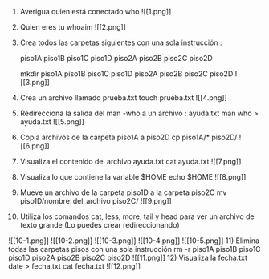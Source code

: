 1) Averigua quien está conectado
		who
		![[1.png]]
2) Quien eres tu
		whoaim
		![[2.png]]
3) Crea todos las carpetas siguientes con una sola instrucción :

	piso1A piso1B piso1C piso1D piso2A piso2B piso2C piso2D
	
	mkdir piso1A piso1B piso1C piso1D piso2A piso2B piso2C piso2D
	![[3.png]]
4) Crea un archivo llamado prueba.txt
	touch prueba.txt
	![[4.png]]
5) Redirecciona la salida del man -who a un archivo : ayuda.txt
	man who > ayuda.txt
	![[5.png]]
6) Copia archivos de la carpeta piso1A a piso2D
	cp piso1A/* piso2D/
	![[6.png]]
7) Visualiza el contenido del archivo ayuda.txt
	cat ayuda.txt
	![[7.png]]
8) Visualiza lo que contiene la variable $HOME
	echo $HOME
	![[8.png]]
9) Mueve un archivo de la carpeta piso1D a la carpeta piso2C
	mv piso1D/nombre_del_archivo piso2C/
	![[9.png]]
10) Utiliza los comandos cat, less, more, tail y head para ver un archivo de texto grande (Lo puedes crear redireccionando)
		
![[10-1.png]]
![[10-2.png]]
![[10-3.png]]
![[10-4.png]]
![[10-5.png]]
11) Elimina todas las carpetas pisos con una sola instrucción
	rm -r piso1A piso1B piso1C piso1D piso2A piso2B piso2C piso2D
	![[11.png]]
12) Visualiza la fecha.txt
	date > fecha.txt
	cat fecha.txt
	![[12.png]]